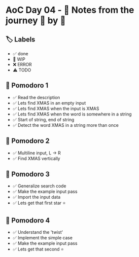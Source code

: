 # AoC Day 04 - 📝 Notes from the journey 🍅 by 🍅

## 🏷️ Labels

- ✅ done
- 🚧 WIP
- ❌ ERROR
- ⚠️ TODO

## 🍅 Pomodoro 1
- ✅ Read the description
- ✅ Lets find XMAS in an empty input
- ✅ Lets find XMAS when the input is XMAS
- ✅ Lets find XMAS when the word is somewhere in a string
- ✅ Start of string, end of string
- ✅ Detect the word XMAS in a string more than once

## 🍅 Pomodoro 2
- ✅ Multiline input, L -> R
- ✅ Find XMAS vertically

## 🍅 Pomodoro 3
- ✅ Generalize search code
- ✅ Make the example input pass
- ✅ Import the input data
- ✅ Lets get that first star ⭐️

## 🍅 Pomodoro 4
- ✅ Understand the 'twist'
- ✅ Implement the simple case 
- ✅ Make the example input pass
- ✅ Lets get that second ⭐️
